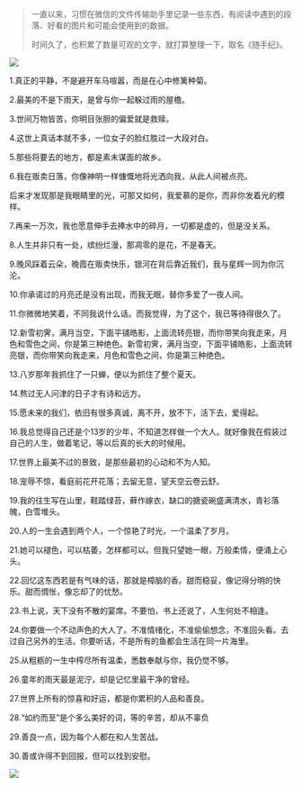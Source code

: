 >一直以来，习惯在微信的文件传输助手里记录一些东西，有阅读中遇到的段落、好看的图片和可能会使用到的数据。
>
>时间久了，也积累了数量可观的文字，就打算整理一下，取名《随手纪》。

![](https://upload-images.jianshu.io/upload_images/6943526-f517b06308e2f55a.gif?imageMogr2/auto-orient/strip)

1.真正的平静，不是避开车马喧嚣，而是在心中修篱种菊。

2.最美的不是下雨天，是曾与你一起躲过雨的屋檐。

3.世间万物皆苦，你明目张胆的偏爱就是救赎。

4.这世上真话本就不多，一位女子的脸红胜过一大段对白。 

5.那些将要去的地方，都是素未谋面的故乡。

6.我在贩卖日落，你像神明一样慷慨地将光洒向我，从此人间被点亮。

后来才发现那是我眼睛里的光，可那又如何，我爱慕的是你，而非你发着光的模样。

7.再来一万次，我也愿意伸手去捧水中的碎月，一切都是虚的，但是没关系。

8.人生并非只有一处，缤纷烂漫，那凋零的是花，不是春天。

9.晚风踩着云朵，晚霞在贩卖快乐，银河在背后靠近我们，我与星辉一同为你沉沦。

10.你承诺过的月亮还是没有出现，而我无眠，替你多爱了一夜人间。

11.你微微地笑着，不同我说什么话。而我觉得，为了这个，我已等待得很久了。

12.新雪初霁，满月当空，下面平铺皓影，上面流转亮银，而你带笑向我走来，月色和雪色之间，你是第三种绝色。新雪初霁，满月当空，下面平铺皓影，上面流转亮银，而你带笑向我走来，月色和雪色之间，你是第三种绝色。

13.八岁那年我抓住了一只蝉，便以为抓住了整个夏天。

14.熬过无人问津的日子才有诗和远方。

15.愿未来的我们，依旧有很多真诚，离不开，放不下，活下去，爱得起。

16.我总觉得自己还是个13岁的少年，不知道怎样做一个大人。就好像我在假装过自己的人生，做着笔记，等以后真的长大的时候用。

17.世界上最美不过的景致，是那些最初的心动和不为人知。

18.宠辱不惊，看庭前花开花落；去留无意，望天空云卷云舒。

19.我的往生写在山里，鞋踏绿苔，藓作嫁衣，缺口的搪瓷碗盛满清水，青衫落魄，白雪堆头。

20.人的一生会遇到两个人，一个惊艳了时光，一个温柔了岁月。

21.她可以褪色，可以枯萎，怎样都可以。但我只望她一眼，万般柔情，便涌上心头。

22.回忆这东西若是有气味的话，那就是樟脑的香。甜而稳妥，像记得分明的快乐。甜而惆怅，像忘却了的忧愁。

23.书上说，天下没有不散的宴席。不要怕，书上还说了，人生何处不相逢。

24.你要做一个不动声色的大人了。不准情绪化，不准偷偷想念，不准回头看。去过自己另外的生活。你要听话，不是所有的鱼都会生活在同一片海里。

25.从粗粝的一生中榨尽所有温柔，悉数奉献与你，我仍觉不够。

26.童年的雨天最是泥泞，却是记忆里最干净的曾经。

27.世界上所有的惊喜和好运，都是你累积的人品和善良。

28.“如约而至”是个多么美好的词，等的辛苦，却从不辜负

29.善良一点，因为每个人都在和人生苦战。

30.善或许得不到回报，但可以找到安慰。

![](https://upload-images.jianshu.io/upload_images/6943526-abe8611aa29a2549.gif?imageMogr2/auto-orient/strip)
